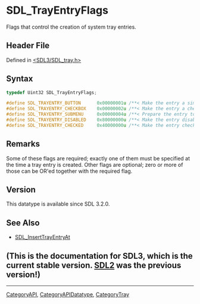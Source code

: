 # SDL_TrayEntryFlags

Flags that control the creation of system tray entries.

## Header File

Defined in [<SDL3/SDL_tray.h>](https://github.com/libsdl-org/SDL/blob/main/include/SDL3/SDL_tray.h)

## Syntax

```c
typedef Uint32 SDL_TrayEntryFlags;

#define SDL_TRAYENTRY_BUTTON      0x00000001u /**< Make the entry a simple button. Required. */
#define SDL_TRAYENTRY_CHECKBOX    0x00000002u /**< Make the entry a checkbox. Required. */
#define SDL_TRAYENTRY_SUBMENU     0x00000004u /**< Prepare the entry to have a submenu. Required */
#define SDL_TRAYENTRY_DISABLED    0x80000000u /**< Make the entry disabled. Optional. */
#define SDL_TRAYENTRY_CHECKED     0x40000000u /**< Make the entry checked. This is valid only for checkboxes. Optional. */
```

## Remarks

Some of these flags are required; exactly one of them must be specified at
the time a tray entry is created. Other flags are optional; zero or more of
those can be OR'ed together with the required flag.

## Version

This datatype is available since SDL 3.2.0.

## See Also

- [SDL_InsertTrayEntryAt](SDL_InsertTrayEntryAt)


## (This is the documentation for SDL3, which is the current stable version. [SDL2](https://wiki.libsdl.org/SDL2/) was the previous version!)



----
[CategoryAPI](CategoryAPI), [CategoryAPIDatatype](CategoryAPIDatatype), [CategoryTray](CategoryTray)

